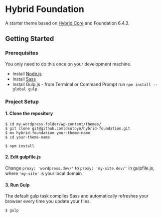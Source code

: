 # Hybrid Foundation

A starter theme based on <a href="http://http://themehybrid.com/hybrid-core/">Hybrid Core</a> and Foundation 6.4.3.

## Getting Started
### Prerequisites

You only need to do this once on your development machine.

* Install <a href="https://nodejs.org/download/" title="Permalink to the Node.js website for download instructions">Node.js</a>
* Install <a href="http://sass-lang.com/install" title="Permalink to the Sass website for install instructions">Sass</a>
* Install Gulp.js - from Terminal or Command Prompt run `npm install --global gulp`

### Project Setup

#### 1. Clone the repository

```
$ cd my-wordpress-folder/wp-content/themes/
$ git clone git@github.com:dsutoyo/hybrid-foundation.git
$ mv hybrid-foundation your-theme-name
$ cd your-theme-name

$ npm install
```

#### 2. Edit gulpfile.js

Change `proxy: 'wordpress.dev/'` to `proxy: 'my-site.dev/'` in gulpfile.js, where `'my-site'` is your local domain

#### 3. Run Gulp

The default gulp task compiles Sass and automatically refreshes your browser every time you update your files.

```
$ gulp
```

